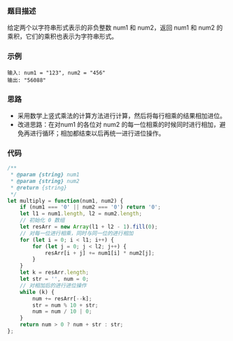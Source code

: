 ### 题目描述
给定两个以字符串形式表示的非负整数 num1 和 num2，返回 num1 和 num2 的乘积，它们的乘积也表示为字符串形式。
### 示例
```
输入: num1 = "123", num2 = "456"
输出: "56088"
```
### 思路
- 采用数学上竖式乘法的计算方法进行计算，然后将每行相乘的结果相加进位。
- 改进思路：在对num1 的各位对 num2 的每一位相乘的时候同时进行相加，避免再进行循环；相加都结束以后再统一进行进位操作。

### 代码
```JavaScript
/**
 * @param {string} num1
 * @param {string} num2
 * @return {string}
 */
let multiply = function(num1, num2) {
    if (num1 === '0' || num2 === '0') return '0';
    let l1 = num1.length, l2 = num2.length;
    // 初始化 0 数组
    let resArr = new Array(l1 + l2 - 1).fill(0);
    // 对每一位进行相乘，同时与同一位的进行相加
    for (let i = 0; i < l1; i++) {
        for (let j = 0; j < l2; j++) {
            resArr[i + j] += num1[i] * num2[j];
        }
    }
    let k = resArr.length;
    let str = '', num = 0;
    // 对相加后的进行进位操作
    while (k) {
        num += resArr[--k];
        str = num % 10 + str;
        num = num / 10 | 0;
    }
    return num > 0 ? num + str : str;
};
```
